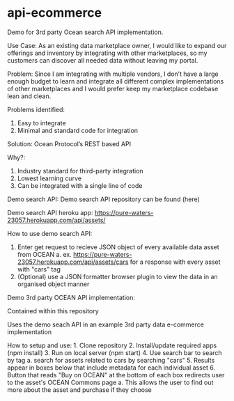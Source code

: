 # api-ecommerce
Demo for 3rd party Ocean search API implementation.

Use Case:
  As an existing data marketplace owner, I would like to expand our offerings and inventory by integrating
  with other marketplaces, so my customers can discover all needed data without leaving my portal.  
  
Problem:
  Since I am integrating with multiple vendors, I don’t have a large enough budget to learn and
  integrate all different complex implementations of other marketplaces and I would prefer keep
  my marketplace codebase lean and clean.
  
Problems identified:
  1. Easy to integrate
  2. Minimal and standard code for integration
  
Solution:
  Ocean Protocol’s REST based API
  
Why?:
  1. Industry standard for third-party integration
  2. Lowest learning curve
  3. Can be integrated with a single line of code
  
Demo search API:
  Demo search API repository can be found (here)
  
  Demo search API heroku app: https://pure-waters-23057.herokuapp.com/api/assets/
    
  How to use demo search API:  
   1. Enter get request to recieve JSON object of every available data asset from OCEAN
      a. ex. https://pure-waters-23057.herokuapp.com/api/assets/cars for a response with every asset with "cars" tag
   2. (Optional) use a JSON formatter browser plugin to view the data in an organised object manner
    
Demo 3rd party OCEAN API implementation:
  
  Contained within this repository
  
  Uses the demo seach API in an example 3rd party data e-commerce implementation
  
  How to setup and use:
    1. Clone repository
    2. Install/update required apps (npm install)
    3. Run on local server (npm start)
    4. Use search bar to search by tag
      a. search for assets related to cars by searching "cars"
    5. Results appear in boxes below that include metadata for each individual asset
    6. Button that reads "Buy on OCEAN" at the bottom of each box redirects user to the asset's OCEAN Commons page
       a. This allows the user to find out more about the asset and purchase if they choose
